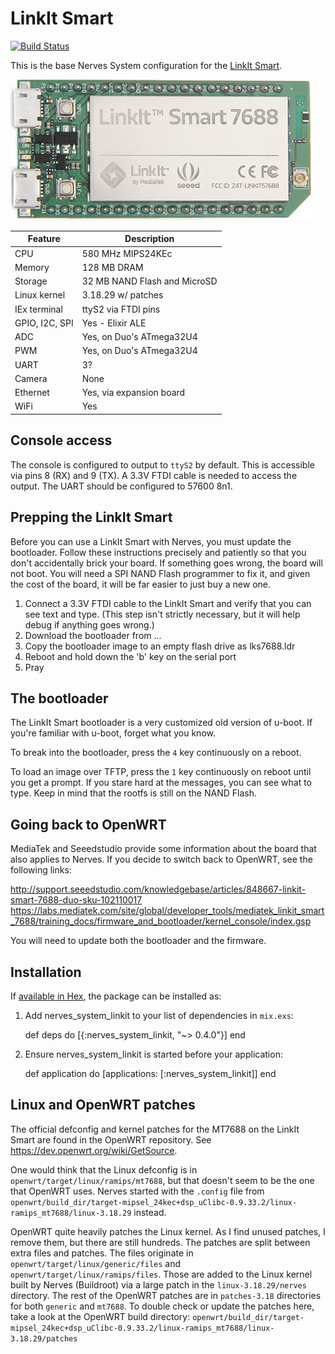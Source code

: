 # LinkIt Smart

[![Build Status](https://travis-ci.org/nerves-project/nerves_system_linkit.png?branch=master)](https://travis-ci.org/nerves-project/nerves_system_linkit)

This is the base Nerves System configuration for the [LinkIt Smart](http://www.seeedstudio.com/wiki/LinkIt_Smart_7688_Duo).

![LinkIt Smart Duo image](assets/images/linkit-smart.jpg)

| Feature              | Description                     |
| -------------------- | ------------------------------- |
| CPU                  | 580 MHz MIPS24KEc               |
| Memory               | 128 MB DRAM                     |
| Storage              | 32 MB NAND Flash and MicroSD    |
| Linux kernel         | 3.18.29 w/ patches              |
| IEx terminal         | ttyS2 via FTDI pins             |
| GPIO, I2C, SPI       | Yes - Elixir ALE                |
| ADC                  | Yes, on Duo's ATmega32U4        |
| PWM                  | Yes, on Duo's ATmega32U4        |
| UART                 | 3?                              |
| Camera               | None                            |
| Ethernet             | Yes, via expansion board        |
| WiFi                 | Yes                             |

## Console access

The console is configured to output to `ttyS2` by default. This is
accessible via pins 8 (RX) and 9 (TX). A 3.3V FTDI
cable is needed to access the output. The UART should be configured
to 57600 8n1.

## Prepping the LinkIt Smart

Before you can use a LinkIt Smart with Nerves, you must update the bootloader.
Follow these instructions precisely and patiently so that you don't accidentally
brick your board. If something goes wrong, the board will not boot. You will
need a SPI NAND Flash programmer to fix it, and given the cost of the board, it
will be far easier to just buy a new one.

  1. Connect a 3.3V FTDI cable to the LinkIt Smart and verify that you can see
     text and type. (This step isn't strictly necessary, but it will help debug
     if anything goes wrong.)
  2. Download the bootloader from ...
  3. Copy the bootloader image to an empty flash drive as lks7688.ldr
  4. Reboot and hold down the 'b' key on the serial port
  5. Pray

## The bootloader

The LinkIt Smart bootloader is a very customized old version of u-boot. If
you're familiar with u-boot, forget what you know.

To break into the bootloader, press the `4` key continuously on a reboot.

To load an image over TFTP, press the `1` key continuously on reboot until you
get a prompt. If you stare hard at the messages, you can see what to type. Keep
in mind that the rootfs is still on the NAND Flash.

## Going back to OpenWRT

MediaTek and Seeedstudio provide some information about the board that also
applies to Nerves. If you decide to switch back to OpenWRT, see the following
links:

http://support.seeedstudio.com/knowledgebase/articles/848667-linkit-smart-7688-duo-sku-102110017
https://labs.mediatek.com/site/global/developer_tools/mediatek_linkit_smart_7688/training_docs/firmware_and_bootloader/kernel_console/index.gsp

You will need to update both the bootloader and the firmware.

## Installation

If [available in Hex](https://hex.pm/docs/publish), the package can be installed as:

  1. Add nerves_system_linkit to your list of dependencies in `mix.exs`:

        def deps do
          [{:nerves_system_linkit, "~> 0.4.0"}]
        end

  2. Ensure nerves_system_linkit is started before your application:

        def application do
          [applications: [:nerves_system_linkit]]
        end

## Linux and OpenWRT patches

The official defconfig and kernel patches for the MT7688 on the LinkIt Smart
are found in the OpenWRT repository. See https://dev.openwrt.org/wiki/GetSource.

One would think that the Linux defconfig is in `openwrt/target/linux/ramips/mt7688`,
but that doesn't seem to be the one that OpenWRT uses. Nerves started with the `.config` file
from
`openwrt/build_dir/target-mipsel_24kec+dsp_uClibc-0.9.33.2/linux-ramips_mt7688/linux-3.18.29`
instead.

OpenWRT quite heavily patches the Linux kernel. As I find unused patches, I remove them, but
there are still hundreds. The patches are split between extra files and patches. The files
originate in `openwrt/target/linux/generic/files` and `openwrt/target/linux/ramips/files`.
Those are added to the Linux kernel built by Nerves (Buildroot) via a large patch in the
`linux-3.18.29/nerves` directory. The rest of the OpenWRT patches are in `patches-3.18`
directories for both `generic` and `mt7688`. To double check or update the patches here,
take a look at the OpenWRT build directory:
`openwrt/build_dir/target-mipsel_24kec+dsp_uClibc-0.9.33.2/linux-ramips_mt7688/linux-3.18.29/patches`

